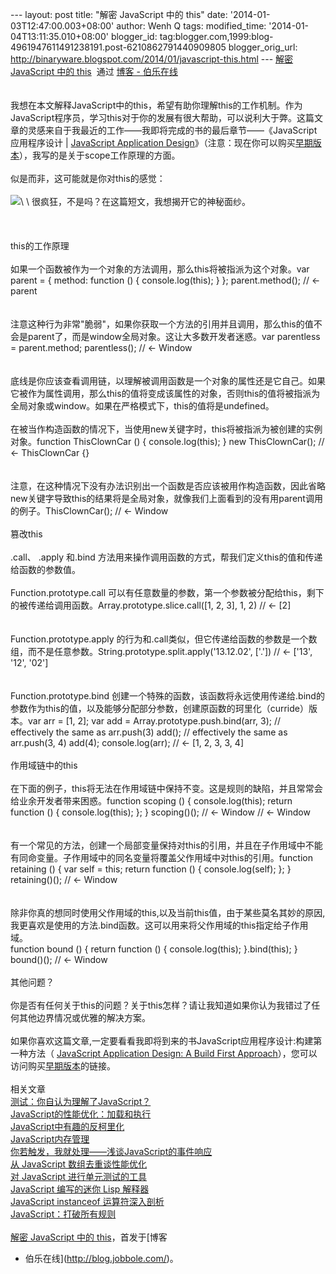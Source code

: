 --- layout: post title: "解密 JavaScript 中的 this" date:
'2014-01-03T12:47:00.003+08:00' author: Wenh Q tags: modified\_time:
'2014-01-04T13:11:35.010+08:00' blogger\_id:
tag:blogger.com,1999:blog-4961947611491238191.post-6210862791440909805
blogger\_orig\_url:
http://binaryware.blogspot.com/2014/01/javascript-this.html --- [解密
JavaScript 中的 this](http://blog.jobbole.com/54267/)  通过 [博客 -
伯乐在线](http://blog.jobbole.com/)\
\
\
我想在本文解释JavaScript中的this，希望有助你理解this的工作机制。作为JavaScript程序员，学习this对于你的发展有很大帮助，可以说利大于弊。这篇文章的灵感来自于我最近的工作——我即将完成的书的最后章节——《JavaScript
应用程序设计 | [JavaScript Application
Design](http://bevacqua.io/buildfirst)》（注意：现在你可以购买[早期版本](http://bevacqua.io/bf/book)），我写的是关于scope工作原理的方面。\
\
似是而非，这可能就是你对this的感觉：\
\
![](https://images-blogger-opensocial.googleusercontent.com/gadgets/proxy?url=http%3A%2F%2Fimages.cnitblog.com%2Fblog%2F460220%2F201312%2F27170841-6f4bb80eada740c4928ecfabb5d23c7e.gif&container=blogger&gadget=a&rewriteMime=image%2F*)\
\
很疯狂，不是吗？在这篇短文，我想揭开它的神秘面纱。\
\
\
\
this的工作原理\
\
如果一个函数被作为一个对象的方法调用，那么this将被指派为这个对象。var
parent = { method: function () { console.log(this); } };
parent.method(); // &lt;- parent\
\
\
注意这种行为非常"脆弱"，如果你获取一个方法的引用并且调用，那么this的值不会是parent了，而是window全局对象。这让大多数开发者迷惑。var
parentless = parent.method; parentless(); // &lt;- Window\
\
\
底线是你应该查看调用链，以理解被调用函数是一个对象的属性还是它自己。如果它被作为属性调用，那么this的值将变成该属性的对象，否则this的值将被指派为全局对象或window。如果在严格模式下，this的值将是undefined。\
\
在被当作构造函数的情况下，当使用new关键字时，this将被指派为被创建的实例对象。function
ThisClownCar () { console.log(this); } new ThisClownCar(); // &lt;-
ThisClownCar {}\
\
\
注意，在这种情况下没有办法识别出一个函数是否应该被用作构造函数，因此省略new关键字导致this的结果将是全局对象，就像我们上面看到的没有用parent调用的例子。ThisClownCar();
// &lt;- Window\
\
篡改this\
\
.call、 .apply 和.bind
方法用来操作调用函数的方式，帮我们定义this的值和传递给函数的参数值。\
\
Function.prototype.call
可以有任意数量的参数，第一个参数被分配给this，剩下的被传递给调用函数。Array.prototype.slice.call(\[1,
2, 3\], 1, 2) // &lt;- \[2\]\
\
\
Function.prototype.apply
的行为和.call类似，但它传递给函数的参数是一个数组，而不是任意参数。String.prototype.split.apply('13.12.02',
\['.'\]) // &lt;- \['13', '12', '02'\]\
\
\
Function.prototype.bind
创建一个特殊的函数，该函数将永远使用传递给.bind的参数作为this的值，以及能够分配部分参数，创建原函数的珂里化（curride）版本。var
arr = \[1, 2\]; var add = Array.prototype.push.bind(arr, 3); //
effectively the same as arr.push(3) add(); // effectively the same as
arr.push(3, 4) add(4); console.log(arr); // &lt;- \[1, 2, 3, 3, 4\]\
\
作用域链中的this\
\
在下面的例子，this将无法在作用域链中保持不变。这是规则的缺陷，并且常常会给业余开发者带来困惑。function
scoping () { console.log(this); return function () { console.log(this);
}; } scoping()(); // &lt;- Window // &lt;- Window\
\
\
有一个常见的方法，创建一个局部变量保持对this的引用，并且在子作用域中不能有同命变量。子作用域中的同名变量将覆盖父作用域中对this的引用。function
retaining () { var self = this; return function () { console.log(self);
}; } retaining()(); // &lt;- Window\
\
\
除非你真的想同时使用父作用域的this,以及当前this值，由于某些莫名其妙的原因,我更喜欢是使用的方法.bind函数。这可以用来将父作用域的this指定给子作用域。\
function bound () { return function () { console.log(this);
}.bind(this); } bound()(); // &lt;- Window\
\
其他问题？\
\
你是否有任何关于this的问题？关于this怎样？请让我知道如果你认为我错过了任何其他边界情况或优雅的解决方案。\
\
如果你喜欢这篇文章,一定要看看我即将到来的书JavaScript应用程序设计:构建第一种方法（
[JavaScript Application Design: A Build First
Approach](http://bevacqua.io/buildfirst)），您可以访问购买[早期版本](http://bevacqua.io/bf/book)的链接。\
\
相关文章\
[测试：你自认为理解了JavaScript？](http://blog.jobbole.com/30468/)\
[JavaScript的性能优化：加载和执行](http://blog.jobbole.com/47304/)\
[JavaScript中有趣的反柯里化](http://blog.jobbole.com/32059/)\
[JavaScript内存管理](http://blog.jobbole.com/50566/)\
[你若触发，我就处理——浅谈JavaScript的事件响应](http://blog.jobbole.com/51889/)\
[从 JavaScript 数组去重谈性能优化](http://blog.jobbole.com/33099/)\
[对 JavaScript 进行单元测试的工具](http://blog.jobbole.com/29747/)\
[JavaScript 编写的迷你 Lisp 解释器](http://blog.jobbole.com/44163/)\
[JavaScript instanceof 运算符深入剖析](http://blog.jobbole.com/41611/)\
[JavaScript：打破所有规则](http://blog.jobbole.com/29061/)\
\
[解密 JavaScript 中的 this](http://blog.jobbole.com/54267/)，首发于[博客
- 伯乐在线](http://blog.jobbole.com/)。
